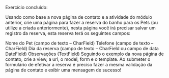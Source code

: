 Exercício concluído:

Usando como base a nova página de contato e a atividade do módulo anterior, crie uma página para fazer a reserva do banho para os Pets (ou utilize a criada anteriormente), nesta página você irá precisar salvar um registro da reserva, esta reserva terá os seguintes campos:

Nome do Pet (campo de texto – CharField)
Telefone (campo de texto – CharField)
Dia da reserva (campo de texto – CharField ou campo de data DateField)
Observações (TextField)
Seguindo o exemplo da nova página de contato, crie a view, a url, o model, form e o template. Ao submeter o formulário de efetivar a reserva é preciso fazer a mesma validação da página de contato e exibir uma mensagem de sucesso!

